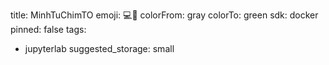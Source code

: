 title: MinhTuChimTO
emoji: 💻🐳
colorFrom: gray
colorTo: green
sdk: docker
pinned: false
tags:
  - jupyterlab
suggested_storage: small
